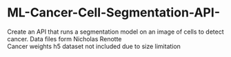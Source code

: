 # ML-Cancer-Cell-Segmentation-API-
Create an API  that runs a segmentation model on an image of cells to detect cancer. Data files form Nicholas Renotte  <br> 
Cancer weights h5 dataset not included due to size limitation 
